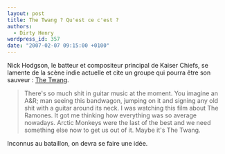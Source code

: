 ```yaml
---
layout: post
title: The Twang ? Qu'est ce c'est ?
authors:
  - Dirty Henry
wordpress_id: 357
date: "2007-02-07 09:15:00 +0100"
---
```


Nick Hodgson, le batteur et compositeur principal de Kaiser Chiefs, se lamente
de la scène indie actuelle et cite un groupe qui pourra être son sauveur :
[The Twang](https://en.wikipedia.org/wiki/The_Twang).

> There's so much shit in guitar music at the moment. You imagine an A&R; man
> seeing this bandwagon, jumping on it and signing any old shit with a guitar
> around its neck. I was watching this film about The Ramones. It got me
> thinking how everything was so average nowadays. Arctic Monkeys were the last
> of the best and we need something else now to get us out of it. Maybe it's The
> Twang.

Inconnus au bataillon, on devra se faire une idée.
